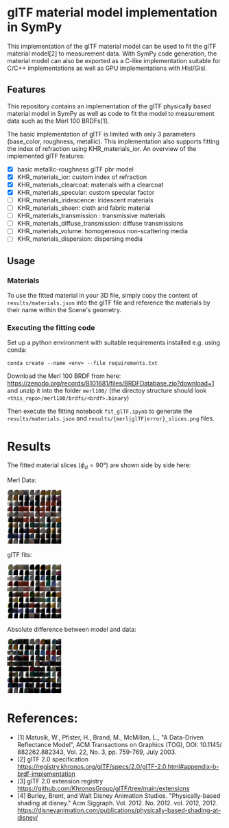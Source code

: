 # glTF material model implementation in SymPy

This implementation of the glTF material model can be used to fit the glTF material model[2] to measurement data. With SymPy code generation, the material model can also be exported as a C-like implementation suitable for C/C++ implementations as well as GPU implementations with Hlsl/Glsl.

## Features

This repository contains an implementation of the glTF physically based material model in SymPy as well as code to fit the model to measurement data such as the Merl 100 BRDFs[1].

The basic implementation of glTF is limited with only 3 parameters (base_color, roughness, metallic). This implementation also supports fitting the index of refraction using KHR_materials_ior. An overview of the implemented glTF features:

- [x] basic metallic-roughness glTF pbr model
- [x] KHR_materials_ior: custom index of refraction
- [x] KHR_materials_clearcoat: materials with a clearcoat
- [x] KHR_materials_specular: custom specular factor
- [ ] KHR_materials_iridescence: iridescent materials
- [ ] KHR_materials_sheen: cloth and fabric material
- [ ] KHR_materials_transmission : transmissive materials
- [ ] KHR_materials_diffuse_transmission: diffuse transmissions
- [ ] KHR_materials_volume: homogeneous non-scattering media
- [ ] KHR_materials_dispersion: dispersing media

## Usage

### Materials

To use the fitted material in your 3D file, simply copy the content of `results/materials.json` into the glTF file and reference the materials by their name within the Scene's geometry.

### Executing the fitting code

Set up a python environment with suitable requirements installed e.g. using conda:

    conda create --name <env> --file requirements.txt

Download the Merl 100 BRDF from here: https://zenodo.org/records/8101681/files/BRDFDatabase.zip?download=1 and unzip it into the folder `merl100/` (the directoy structure should look `<this_repo>/merl100/brdfs/<brdf>.binary`)

Then execute the fitting notebook `fit_glTF.ipynb` to generate the `results/materials.json` and `results/{merl|glTF|error}_slices.png` files.

# Results

The fitted material slices ($\phi_d=90°$) are shown side by side here:

Merl Data:

<img src="results/merl_slices.png" width=25% height=25%>

glTF fits:

<img src="results/glTF_slices.png" width=25% height=25%>

Absolute difference between model and data:

<img src="results/error_slices.png" width=25% height=25%>


# References:

- [1] Matusik, W., Pfister, H., Brand, M., McMillan, L., "A Data-Driven Reflectance Model", ACM Transactions on Graphics (TOG), DOI: 10.1145/​882262.882343, Vol. 22, No. 3, pp. 759-769, July 2003.
- [2] glTF 2.0 specification https://registry.khronos.org/glTF/specs/2.0/glTF-2.0.html#appendix-b-brdf-implementation
- [3] glTF 2.0 extension registry https://github.com/KhronosGroup/glTF/tree/main/extensions
- [4] Burley, Brent, and Walt Disney Animation Studios. "Physically-based shading at disney." Acm Siggraph. Vol. 2012. No. 2012. vol. 2012, 2012. https://disneyanimation.com/publications/physically-based-shading-at-disney/